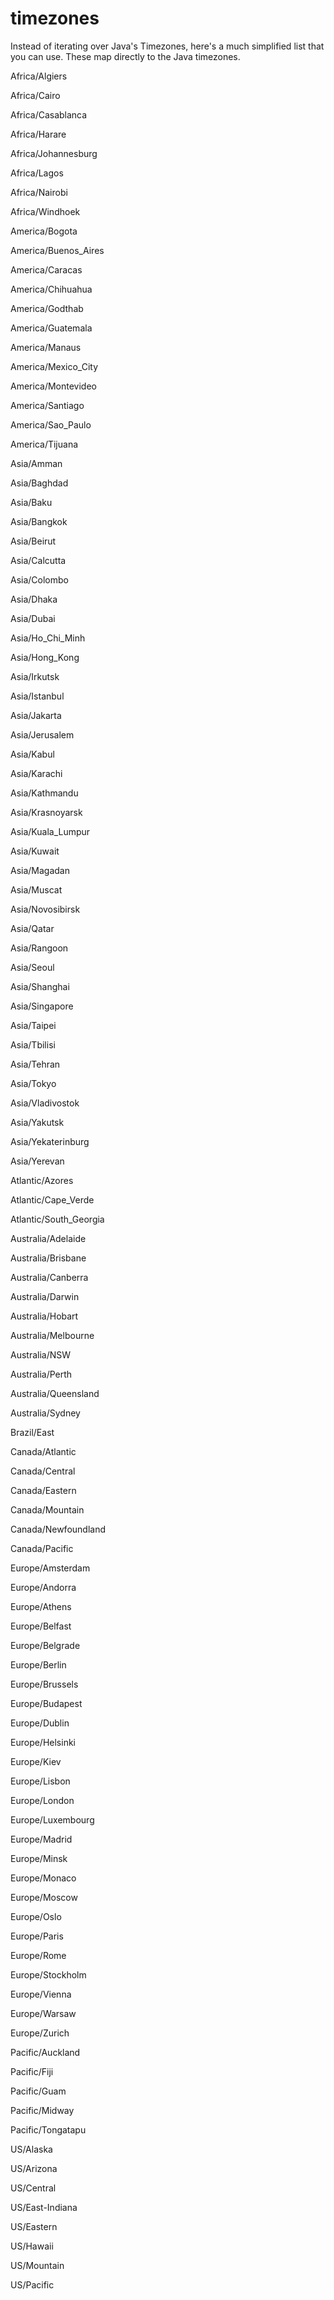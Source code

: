 # timezones
Instead of iterating over Java's Timezones, here's a much simplified list that you can use. These map directly to the Java timezones. 

Africa/Algiers

Africa/Cairo

Africa/Casablanca

Africa/Harare

Africa/Johannesburg

Africa/Lagos

Africa/Nairobi

Africa/Windhoek

America/Bogota 

America/Buenos_Aires 

America/Caracas

America/Chihuahua

America/Godthab 

America/Guatemala

America/Manaus

America/Mexico_City

America/Montevideo

America/Santiago

America/Sao_Paulo

America/Tijuana

Asia/Amman

Asia/Baghdad

Asia/Baku

Asia/Bangkok

Asia/Beirut

Asia/Calcutta

Asia/Colombo

Asia/Dhaka

Asia/Dubai

Asia/Ho_Chi_Minh

Asia/Hong_Kong

Asia/Irkutsk

Asia/Istanbul

Asia/Jakarta

Asia/Jerusalem

Asia/Kabul 

Asia/Karachi

Asia/Kathmandu

Asia/Krasnoyarsk

Asia/Kuala_Lumpur

Asia/Kuwait

Asia/Magadan

Asia/Muscat

Asia/Novosibirsk

Asia/Qatar

Asia/Rangoon

Asia/Seoul

Asia/Shanghai

Asia/Singapore

Asia/Taipei

Asia/Tbilisi

Asia/Tehran

Asia/Tokyo

Asia/Vladivostok

Asia/Yakutsk

Asia/Yekaterinburg

Asia/Yerevan

Atlantic/Azores

Atlantic/Cape_Verde

Atlantic/South_Georgia

Australia/Adelaide

Australia/Brisbane

Australia/Canberra

Australia/Darwin

Australia/Hobart

Australia/Melbourne

Australia/NSW

Australia/Perth

Australia/Queensland

Australia/Sydney

Brazil/East

Canada/Atlantic

Canada/Central

Canada/Eastern

Canada/Mountain

Canada/Newfoundland

Canada/Pacific

Europe/Amsterdam

Europe/Andorra

Europe/Athens

Europe/Belfast

Europe/Belgrade

Europe/Berlin

Europe/Brussels

Europe/Budapest

Europe/Dublin

Europe/Helsinki

Europe/Kiev

Europe/Lisbon

Europe/London

Europe/Luxembourg

Europe/Madrid

Europe/Minsk

Europe/Monaco

Europe/Moscow

Europe/Oslo

Europe/Paris

Europe/Rome

Europe/Stockholm

Europe/Vienna

Europe/Warsaw

Europe/Zurich

Pacific/Auckland

Pacific/Fiji

Pacific/Guam

Pacific/Midway

Pacific/Tongatapu

US/Alaska

US/Arizona

US/Central

US/East-Indiana

US/Eastern

US/Hawaii

US/Mountain

US/Pacific

